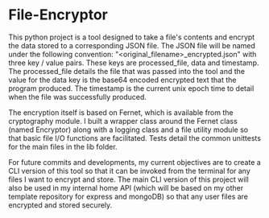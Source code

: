 # File-Encryptor
This python project is a tool designed to take a file's contents and encrypt the data stored to a corresponding JSON file. The JSON file will be named under the
following convention: "<original_filename>_encrypted.json" with three key / value pairs. These keys are processed_file, data and timestamp. The processed_file details the file that was passed into the tool and the value for the data key is the base64 encoded encrypted text that the program produced. The timestamp is the current unix epoch time to detail when the file was successfully produced. 

The encryption itself is based on Fernet, which is available from the cryptography module. I built a wrapper class around the Fernet class (named Encryptor) along with a logging class and a file utility module so that basic file I/O functions are facilitated. Tests detail the common unittests for the main files in the lib folder.

For future commits and developments, my current objectives are to create a CLI version of this tool so that it can be invoked from the terminal for any files I want to encrypt and store. The main CLI version of this project will also be used in my internal home API (which will be based on my other template repository for express and mongoDB) so that any user files are encrypted and stored securely. 


